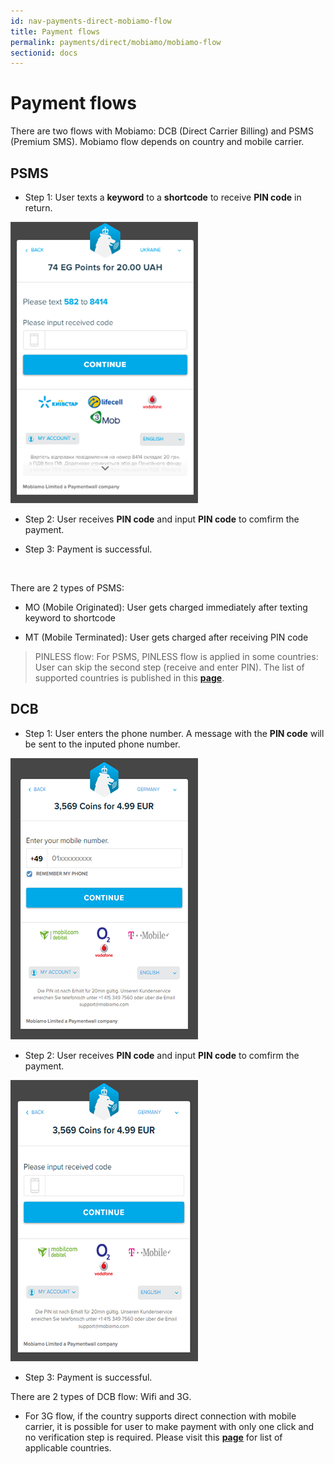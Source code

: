```yaml
---
id: nav-payments-direct-mobiamo-flow
title: Payment flows
permalink: payments/direct/mobiamo/mobiamo-flow
sectionid: docs
---
```


# Payment flows

There are two flows with Mobiamo: DCB (Direct Carrier Billing) and PSMS (Premium SMS). Mobiamo flow depends on country and mobile carrier. 

## PSMS

* Step 1: User texts a **keyword** to a **shortcode** to receive **PIN code** in return.

<div class="docs-img">
	<img src="/textures/pic/payments/direct/mobiamo/psms.png">
</div>

* Step 2: User receives **PIN code** and input **PIN code** to comfirm the payment.

* Step 3: Payment is successful.

<br>

There are 2 types of PSMS: 

* MO (Mobile Originated): User gets charged immediately after texting keyword to shortcode

* MT (Mobile Terminated): User gets charged after receiving PIN code 

>PINLESS flow: For PSMS, PINLESS flow is applied in some countries: User can skip the second step (receive and enter PIN). The list of supported countries is published in this **[page]()**.

## DCB

* Step 1: User enters the phone number. A message with the **PIN code** will be sent to the inputed phone number.

<div class="docs-img">
	<img src="/textures/pic/payments/direct/mobiamo/dcb1.png">
</div>

* Step 2: User receives **PIN code** and input **PIN code** to comfirm the payment.

<div class="docs-img">
	<img src="/textures/pic/payments/direct/mobiamo/dcb2.png">
</div>

* Step 3: Payment is successful.

There are 2 types of DCB flow: Wifi and 3G. 

* For 3G flow, if the country supports direct connection with mobile carrier, it is possible for user to make payment with only one click and no verification step is required. Please visit this **[page]()** for list of applicable countries.